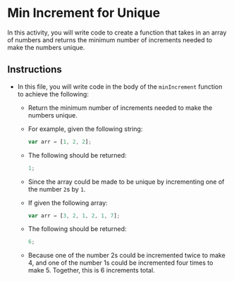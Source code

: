 # Min Increment for Unique

In this activity, you will write code to create a function that takes in an array of numbers and returns the minimum number of increments needed to make the numbers unique.

## Instructions

  * In this file, you will write code in the body of the `minIncrement` function to achieve the following:

    * Return the minimum number of increments needed to make the numbers unique.

    * For example, given the following string:

      ```js
      var arr = [1, 2, 2];
      ```

    * The following should be returned:

      ```js
      1;
      ```

    * Since the array could be made to be unique by incrementing one of the number `2`s by `1`.

    * If given the following array:

      ```js
      var arr = [3, 2, 1, 2, 1, 7];
      ```

    * The following should be returned:

      ```js
      6;
      ```

    * Because one of the number 2s could be incremented twice to make 4, and one of the number 1s could be incremented four times to make 5. Together, this is 6 increments total.
